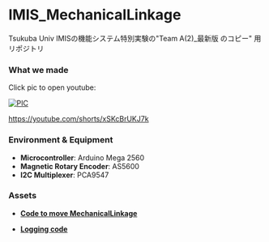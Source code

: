 # IMIS_MechanicalLinkage
Tsukuba Univ IMISの機能システム特別実験の"Team A(2)_最新版 のコピー" 用リポジトリ

### What we made
Click pic to open youtube:

[![PIC](http://img.youtube.com/vi/xSKcBrUKJ7k/hqdefault.jpg)](https://youtube.com/shorts/xSKcBrUKJ7k)

https://youtube.com/shorts/xSKcBrUKJ7k

### Environment & Equipment

- **Microcontroller**: Arduino Mega 2560
- **Magnetic Rotary Encoder**: AS5600
- **I2C Multiplexer**: PCA9547

### Assets
- **[Code to move MechanicalLinkage](https://github.com/pampem/IMIS_MechanicalLinkage/tree/main/DualMotorPID)**

- **[Logging code](https://github.com/pampem/IMIS_MechanicalLinkage/blob/main/DualMotorPID/logging.py)**


